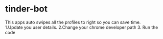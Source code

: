 # tinder-bot

This apps auto swipes all the profiles to right so you can save time.
1.Update you user details.
2.Change your chrome developer path
3. Run the code
